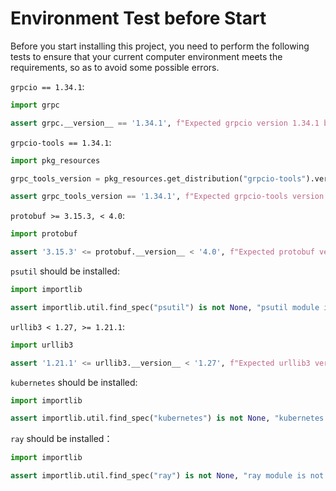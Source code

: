 # Environment Test before Start

Before you start installing this project, you need to perform the following
tests to ensure that your current computer environment meets the requirements,
so as to avoid some possible errors.

`grpcio == 1.34.1`:

```python
import grpc

assert grpc.__version__ == '1.34.1', f"Expected grpcio version 1.34.1 but found {grpc.__version__}"
```

`grpcio-tools == 1.34.1`:

```python
import pkg_resources

grpc_tools_version = pkg_resources.get_distribution("grpcio-tools").version

assert grpc_tools_version == '1.34.1', f"Expected grpcio-tools version 1.34.1 but found {grpc_tools_version}"
```

`protobuf >= 3.15.3, < 4.0`:

```python
import protobuf

assert '3.15.3' <= protobuf.__version__ < '4.0', f"Expected protobuf version >=3.15.3,<4.0 but found {protobuf.__version__}"
```

`psutil` should be installed:

```python
import importlib

assert importlib.util.find_spec("psutil") is not None, "psutil module is not installed"
```

`urllib3 < 1.27, >= 1.21.1`:

```python
import urllib3

assert '1.21.1' <= urllib3.__version__ < '1.27', f"Expected urllib3 version >=1.21.1,<1.27 but found {urllib3.__version__}"
```

`kubernetes` should be installed:

```python
import importlib

assert importlib.util.find_spec("kubernetes") is not None, "kubernetes module is not installed"
```

`ray` should be installed：

```python
import importlib

assert importlib.util.find_spec("ray") is not None, "ray module is not installed"
```
